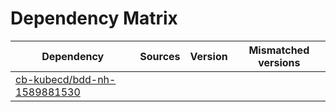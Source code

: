 # Dependency Matrix

Dependency | Sources | Version | Mismatched versions
---------- | ------- | ------- | -------------------
[cb-kubecd/bdd-nh-1589881530](https://github.com/cb-kubecd/bdd-nh-1589881530.git) |  | []() | 
